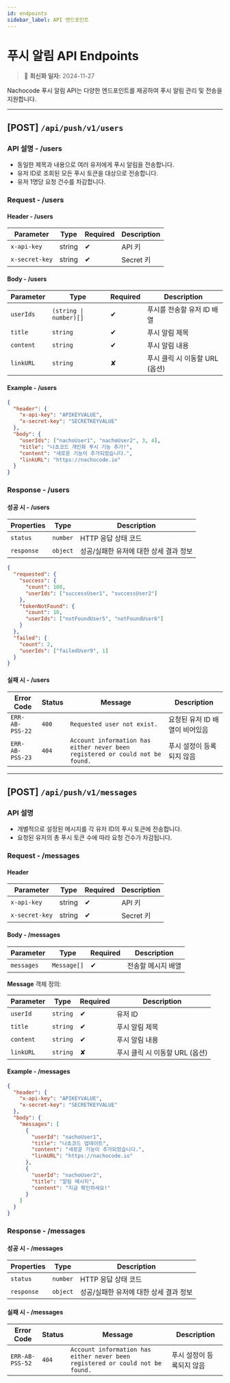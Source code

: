 ```yaml
---
id: endpoints
sidebar_label: API 엔드포인트
---
```


# 푸시 알림 API Endpoints

> 🔔 **최신화 일자:** 2024-11-27

Nachocode 푸시 알림 API는 다양한 엔드포인트를 제공하여 푸시 알림 관리 및 전송을 지원합니다.

---

## [POST] `/api/push/v1/users`

### **API 설명 - /users**

- 동일한 제목과 내용으로 여러 유저에게 푸시 알림을 전송합니다.
- 유저 ID로 조회된 모든 푸시 토큰을 대상으로 전송합니다.
- 유저 1명당 요청 건수를 차감합니다.

### **Request - /users**

#### **Header - /users**

| **Parameter**  | **Type** | **Required** | **Description** |
| -------------- | -------- | ------------ | --------------- |
| `x-api-key`    | string   | ✔           | API 키          |
| `x-secret-key` | string   | ✔           | Secret 키       |

#### **Body - /users**

| **Parameter** | **Type**               | **Required** | **Description**                |
| ------------- | ---------------------- | ------------ | ------------------------------ |
| `userIds`     | `(string \| number)[]` | ✔           | 푸시를 전송할 유저 ID 배열     |
| `title`       | `string`               | ✔           | 푸시 알림 제목                 |
| `content`     | `string`               | ✔           | 푸시 알림 내용                 |
| `linkURL`     | `string`               | ✘            | 푸시 클릭 시 이동할 URL (옵션) |

#### Example - /users

```json
{
  "header": {
    "x-api-key": "APIKEYVALUE",
    "x-secret-key": "SECRETKEYVALUE"
  },
  "body": {
    "userIds": ["nachoUser1", "nachoUser2", 3, 4],
    "title": "나쵸코드 개인화 푸시 기능 추가!",
    "content": "새로운 기능이 추가되었습니다.",
    "linkURL": "https://nachocode.io"
  }
}
```

### **Response - /users**

#### 성공 시 - /users

| **Properties** | **Type** | **Description**                        |
| -------------- | -------- | -------------------------------------- |
| `status`       | `number` | HTTP 응답 상태 코드                    |
| `response`     | `object` | 성공/실패한 유저에 대한 상세 결과 정보 |

```json
{
  "requested": {
    "success": {
      "count": 100,
      "userIds": ["successUser1", "successUser2"]
    },
    "tokenNotFound": {
      "count": 10,
      "userIds": ["notFoundUser5", "notFoundUser6"]
    }
  },
  "failed": {
    "count": 2,
    "userIds": ["failedUser9", 1]
  }
}
```

#### 실패 시 - /users

| **Error Code**  | **Status** | **Message**                                                                   | **Description**                |
| --------------- | ---------- | ----------------------------------------------------------------------------- | ------------------------------ |
| `ERR-AB-PSS-22` | `400`      | `Requested user not exist.`                                                   | 요청된 유저 ID 배열이 비어있음 |
| `ERR-AB-PSS-23` | `404`      | `Account information has either never been registered or could not be found.` | 푸시 설정이 등록되지 않음      |

---

## [POST] `/api/push/v1/messages`

### **API 설명**

- 개별적으로 설정된 메시지를 각 유저 ID의 푸시 토큰에 전송합니다.
- 요청된 유저의 총 푸시 토큰 수에 따라 요청 건수가 차감됩니다.

### **Request - /messages**

#### **Header**

| **Parameter**  | **Type** | **Required** | **Description** |
| -------------- | -------- | ------------ | --------------- |
| `x-api-key`    | string   | ✔           | API 키          |
| `x-secret-key` | string   | ✔           | Secret 키       |

#### **Body - /messages**

| **Parameter** | **Type**    | **Required** | **Description**    |
| ------------- | ----------- | ------------ | ------------------ |
| `messages`    | `Message[]` | ✔           | 전송할 메시지 배열 |

**Message** 객체 정의:

| **Parameter** | **Type** | **Required** | **Description**                |
| ------------- | -------- | ------------ | ------------------------------ |
| `userId`      | `string` | ✔           | 유저 ID                        |
| `title`       | `string` | ✔           | 푸시 알림 제목                 |
| `content`     | `string` | ✔           | 푸시 알림 내용                 |
| `linkURL`     | `string` | ✘            | 푸시 클릭 시 이동할 URL (옵션) |

#### Example - /messages

```json
{
  "header": {
    "x-api-key": "APIKEYVALUE",
    "x-secret-key": "SECRETKEYVALUE"
  },
  "body": {
    "messages": [
      {
        "userId": "nachoUser1",
        "title": "나쵸코드 업데이트",
        "content": "새로운 기능이 추가되었습니다.",
        "linkURL": "https://nachocode.io"
      },
      {
        "userId": "nachoUser2",
        "title": "알림 메시지",
        "content": "지금 확인하세요!"
      }
    ]
  }
}
```

### **Response - /messages**

#### 성공 시 - /messages

| **Properties** | **Type** | **Description**                        |
| -------------- | -------- | -------------------------------------- |
| `status`       | `number` | HTTP 응답 상태 코드                    |
| `response`     | `object` | 성공/실패한 유저에 대한 상세 결과 정보 |

#### 실패 시 - /messages

| **Error Code**  | **Status** | **Message**                                                                   | **Description**           |
| --------------- | ---------- | ----------------------------------------------------------------------------- | ------------------------- |
| `ERR-AB-PSS-52` | `404`      | `Account information has either never been registered or could not be found.` | 푸시 설정이 등록되지 않음 |
